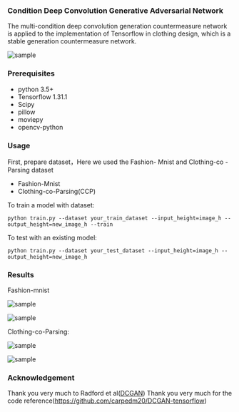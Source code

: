 ### Condition Deep Convolution Generative Adversarial Network

The multi-condition deep convolution generation countermeasure network is applied to the implementation of Tensorflow in clothing design, which is a stable generation countermeasure network.

![sample](https://github.com/beng7777/C-DCGAN-Clothing-Design/blob/master/sample/C-DCGAN.png)

### Prerequisites

- python 3.5+
- Tensorflow 1.31.1
- Scipy
- pillow
- moviepy
- opencv-python

### Usage

First, prepare dataset，Here we used the Fashion- Mnist and Clothing-co -Parsing dataset

- Fashion-Mnist
- Clothing-co-Parsing(CCP)

To train a model with dataset:

~~~
python train.py --dataset your_train_dataset --input_height=image_h --output_height=new_image_h --train
~~~

To test with an existing model:

~~~
python train.py --dataset your_test_dataset --input_height=image_h --output_height=new_image_h
~~~

### Results

Fashion-mnist

![sample](https://github.com/beng7777/C-DCGAN-Clothing-Design/blob/master/sample/result-f-mnist-T.png)

![sample](https://github.com/beng7777/C-DCGAN-Clothing-Design/blob/master/sample/result-f-mnist-P.png)

Clothing-co-Parsing:

![sample](https://github.com/beng7777/C-DCGAN-Clothing-Design/blob/master/sample/result-ccp-young.png)

![sample](https://github.com/beng7777/C-DCGAN-Clothing-Design/blob/master/sample/result-ccp-sports.png)

### Acknowledgement
Thank you very much to Radford et al([DCGAN](https://arxiv.org/abs/1511.06434))
Thank you very much for the code reference(https://github.com/carpedm20/DCGAN-tensorflow)
